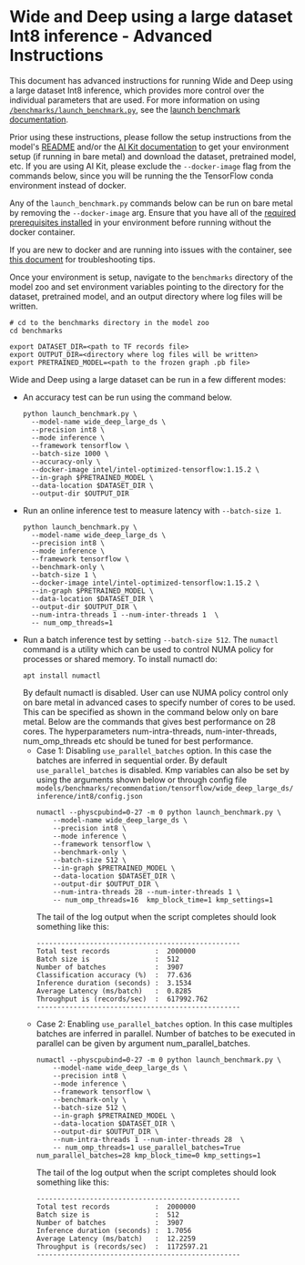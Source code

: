 <!--- 0. Title -->
<!-- This document is auto-generated using markdown fragments and the model-builder -->
<!-- To make changes to this doc, please change the fragments instead of modifying this doc directly -->
# Wide and Deep using a large dataset Int8 inference - Advanced Instructions

<!-- 10. Description -->
This document has advanced instructions for running Wide and Deep using a large dataset Int8
inference, which provides more control over the individual parameters that
are used. For more information on using [`/benchmarks/launch_benchmark.py`](/benchmarks/launch_benchmark.py),
see the [launch benchmark documentation](/docs/general/tensorflow/LaunchBenchmark.md).

Prior using these instructions, please follow the setup instructions from
the model's [README](README.md) and/or the
[AI Kit documentation](/docs/general/tensorflow/AIKit.md) to get your environment
setup (if running in bare metal) and download the dataset, pretrained model, etc.
If you are using AI Kit, please exclude the `--docker-image` flag from the
commands below, since you will be running the the TensorFlow conda environment
instead of docker.

<!-- 55. Docker arg -->
Any of the `launch_benchmark.py` commands below can be run on bare metal by
removing the `--docker-image` arg. Ensure that you have all of the
[required prerequisites installed](README.md#run-the-model) in your environment
before running without the docker container.

If you are new to docker and are running into issues with the container,
see [this document](/docs/general/docker.md) for troubleshooting tips.

<!-- 50. Launch benchmark instructions -->
Once your environment is setup, navigate to the `benchmarks` directory of
the model zoo and set environment variables pointing to the directory for the
dataset, pretrained model, and an output directory where log
files will be written.

```
# cd to the benchmarks directory in the model zoo
cd benchmarks

export DATASET_DIR=<path to TF records file>
export OUTPUT_DIR=<directory where log files will be written>
export PRETRAINED_MODEL=<path to the frozen graph .pb file>
```

Wide and Deep using a large dataset can be run in a few different modes:
* An accuracy test can be run using the command below.
  ```
  python launch_benchmark.py \
    --model-name wide_deep_large_ds \
    --precision int8 \
    --mode inference \
    --framework tensorflow \
    --batch-size 1000 \
    --accuracy-only \
    --docker-image intel/intel-optimized-tensorflow:1.15.2 \
    --in-graph $PRETRAINED_MODEL \
    --data-location $DATASET_DIR \
    --output-dir $OUTPUT_DIR
  ```
* Run an online inference test to measure latency with `--batch-size 1`.
  ```
  python launch_benchmark.py \
    --model-name wide_deep_large_ds \
    --precision int8 \
    --mode inference \
    --framework tensorflow \
    --benchmark-only \
    --batch-size 1 \
    --docker-image intel/intel-optimized-tensorflow:1.15.2 \
    --in-graph $PRETRAINED_MODEL \
    --data-location $DATASET_DIR \
    --output-dir $OUTPUT_DIR \
    --num-intra-threads 1 --num-inter-threads 1  \
    -- num_omp_threads=1
  ```
* Run a batch inference test by setting `--batch-size 512`. The `numactl`
  command is a utility which can be used to control NUMA policy for processes
  or shared memory. To install numactl do:
  ```
  apt install numactl
  ```
  By default numactl is disabled. User can use NUMA policy control only on
  bare metal in advanced cases to specify number of cores to be used. This can
  be specified as shown in the command below only on bare metal. Below are the
  commands that gives best performance on 28 cores. The hyperparameters
  num-intra-threads, num-inter-threads, num_omp_threads etc should be tuned
  for best performance.
  * Case 1: Disabling `use_parallel_batches` option. In this case the batches
    are inferred in sequential order. By default `use_parallel_batches` is
    disabled. Kmp variables can also be set by using the arguments shown
    below or through config file
    `models/benchmarks/recommendation/tensorflow/wide_deep_large_ds/inference/int8/config.json`
    ```
    numactl --physcpubind=0-27 -m 0 python launch_benchmark.py \
        --model-name wide_deep_large_ds \
        --precision int8 \
        --mode inference \
        --framework tensorflow \
        --benchmark-only \
        --batch-size 512 \
        --in-graph $PRETRAINED_MODEL \
        --data-location $DATASET_DIR \
        --output-dir $OUTPUT_DIR \
        --num-intra-threads 28 --num-inter-threads 1 \
        -- num_omp_threads=16  kmp_block_time=1 kmp_settings=1
    ```
    The tail of the log output when the script completes should look something like this:
    ```
    --------------------------------------------------
    Total test records           :  2000000
    Batch size is                :  512
    Number of batches            :  3907
    Classification accuracy (%)  :  77.636
    Inference duration (seconds) :  3.1534
    Average Latency (ms/batch)   :  0.8285
    Throughput is (records/sec)  :  617992.762
    --------------------------------------------------
    ```
  * Case 2: Enabling `use_parallel_batches` option. In this case multiples
    batches are inferred in parallel. Number of batches to be executed in parallel
    can be given by argument num_parallel_batches.
    ```
    numactl --physcpubind=0-27 -m 0 python launch_benchmark.py \
        --model-name wide_deep_large_ds \
        --precision int8 \
        --mode inference \
        --framework tensorflow \
        --benchmark-only \
        --batch-size 512 \
        --in-graph $PRETRAINED_MODEL \
        --data-location $DATASET_DIR \
        --output-dir $OUTPUT_DIR \
        --num-intra-threads 1 --num-inter-threads 28  \
        -- num_omp_threads=1 use_parallel_batches=True num_parallel_batches=28 kmp_block_time=0 kmp_settings=1
    ```
    The tail of the log output when the script completes should look something like this:
    ```
    --------------------------------------------------
    Total test records           :  2000000
    Batch size is                :  512
    Number of batches            :  3907
    Inference duration (seconds) :  1.7056
    Average Latency (ms/batch)   :  12.2259
    Throughput is (records/sec)  :  1172597.21
    --------------------------------------------------
    ```

